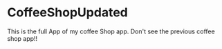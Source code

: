 # CoffeeShopUpdated
This is the full App of my coffee Shop app.
Don't see the previous coffee shop app!!
